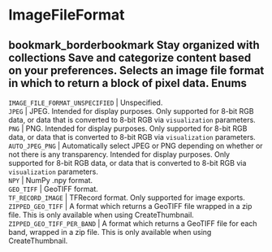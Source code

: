  
#  ImageFileFormat 
bookmark_borderbookmark Stay organized with collections  Save and categorize content based on your preferences.
Selects an image file format in which to return a block of pixel data.
Enums  
---  
`IMAGE_FILE_FORMAT_UNSPECIFIED` | Unspecified.  
`JPEG` | JPEG. Intended for display purposes. Only supported for 8-bit RGB data, or data that is converted to 8-bit RGB via `visualization` parameters.  
`PNG` | PNG. Intended for display purposes. Only supported for 8-bit RGB data, or data that is converted to 8-bit RGB via `visualization` parameters.  
`AUTO_JPEG_PNG` | Automatically select JPEG or PNG depending on whether or not there is any transparency. Intended for display purposes. Only supported for 8-bit RGB data, or data that is converted to 8-bit RGB via `visualization` parameters.  
`NPY` | NumPy .npy format.  
`GEO_TIFF` | GeoTIFF format.  
`TF_RECORD_IMAGE` | TFRecord format. Only supported for image exports.  
`ZIPPED_GEO_TIFF` | A format which returns a GeoTIFF file wrapped in a zip file. This is only available when using CreateThumbnail.  
`ZIPPED_GEO_TIFF_PER_BAND` | A format which returns a GeoTIFF file for each band, wrapped in a zip file. This is only available when using CreateThumbnail.  
